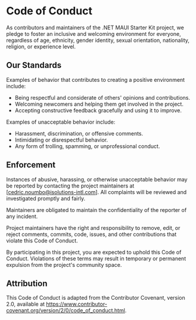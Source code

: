 # Code of Conduct

As contributors and maintainers of the .NET MAUI Starter Kit project, we pledge to foster an inclusive and welcoming environment for everyone, regardless of age, ethnicity, gender identity, sexual orientation, nationality, religion, or experience level.

## Our Standards

Examples of behavior that contributes to creating a positive environment include:

- Being respectful and considerate of others' opinions and contributions.
- Welcoming newcomers and helping them get involved in the project.
- Accepting constructive feedback gracefully and using it to improve.

Examples of unacceptable behavior include:

- Harassment, discrimination, or offensive comments.
- Intimidating or disrespectful behavior.
- Any form of trolling, spamming, or unprofessional conduct.

## Enforcement

Instances of abusive, harassing, or otherwise unacceptable behavior may be reported by contacting the project maintainers at [cedric.noumbo@isolutions-intl.com]. All complaints will be reviewed and investigated promptly and fairly.

Maintainers are obligated to maintain the confidentiality of the reporter of any incident.

Project maintainers have the right and responsibility to remove, edit, or reject comments, commits, code, issues, and other contributions that violate this Code of Conduct.

By participating in this project, you are expected to uphold this Code of Conduct. Violations of these terms may result in temporary or permanent expulsion from the project's community space.

## Attribution

This Code of Conduct is adapted from the Contributor Covenant, version 2.0, available at <https://www.contributor-covenant.org/version/2/0/code_of_conduct.html>.
